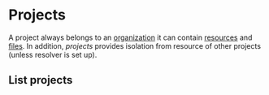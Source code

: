 # Projects
A project always belongs to an [organization](./2-organization.md) it can contain [resources](./4-resources.md) and [files](./5-files.md). In addition, *projects* provides isolation from resource of other projects (unless resolver is set up).

## List projects
